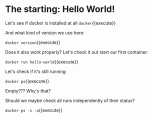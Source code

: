 # The starting: Hello World!

Let's see if docker is installed at all
`docker`{{execute}}

And what kind of version we use here:

`docker version`{{execute}}

Does it also work properly?
Let's check it out start our first container:

`docker run hello-world`{{execute}}

Let's check if it's still running:

`docker ps`{{execute}}

Empty??? Why's that?

Should we maybe check all runs independently of their status?

`docker ps -s -a`{{execute}}

